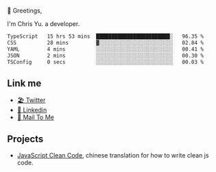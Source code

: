 👋 Greetings, 

I'm Chris Yu. a developer. 


<!--START_SECTION:waka-->

```txt
TypeScript   15 hrs 53 mins  ████████████████████████░   96.35 %
CSS          28 mins         ▓░░░░░░░░░░░░░░░░░░░░░░░░   02.84 %
YAML         4 mins          ░░░░░░░░░░░░░░░░░░░░░░░░░   00.41 %
JSON         2 mins          ░░░░░░░░░░░░░░░░░░░░░░░░░   00.30 %
TSConfig     0 secs          ░░░░░░░░░░░░░░░░░░░░░░░░░   00.03 %
```

<!--END_SECTION:waka-->

## Link me

- [🏖️ Twitter](https://twitter.com/yuetong3yu)
- [🧳 Linkedin](https://www.linkedin.com/in/yuetong3yu)
- [📧 Mail To Me](mailto:yuetong3yu@gmail.com)


## Projects 

- [JavaScript Clean Code](https://js-clean-code-cn.vercel.app/), chinese translation for how to write clean js code.
